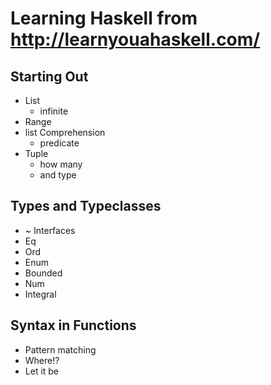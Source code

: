 # Learning Haskell from http://learnyouahaskell.com/

## Starting Out

- List
  - infinite
- Range
- list Comprehension
  - predicate
- Tuple
  - how many
  - and type

## Types and Typeclasses

- ~ Interfaces
- Eq
- Ord
- Enum
- Bounded
- Num
- Integral

## Syntax in Functions

- Pattern matching
- Where!?
- Let it be
